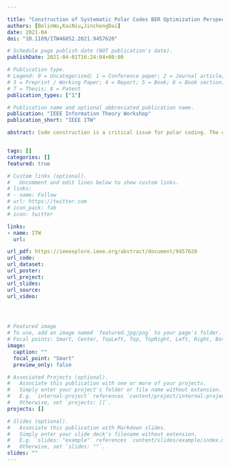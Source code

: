 ```yaml
---

title: "Construction of Systematic Polar Codes BER Optimization Perspective"
authors: [BolinWu,KaiNiu,JinchengDai]
date: 2021-04
doi: "10.1109/ITW46852.2021.9457620"

# Schedule page publish date (NOT publication's date).
publishDate: 2021-04-01T16:24:04+08:00

# Publication type.
# Legend: 0 = Uncategorized; 1 = Conference paper; 2 = Journal article;
# 3 = Preprint / Working Paper; 4 = Report; 5 = Book; 6 = Book section;
# 7 = Thesis; 8 = Patent
publication_types: ["1"]

# Publication name and optional abbreviated publication name.
publication: "IEEE Information Theory Workshop"
publication_short: "IEEE ITW"

abstract: Code construction is a critical issue for polar coding. The expected construction method is of an accurate estimate of the reliability of bit-channels, but the current methods usually require high computational complexity. In this paper, we concern the input-output weight distribution of each bit-channel and derive its recursive calculation algorithm for systematic coding. The union bound and union-Bhattacharyya bound on the bit error probability are also derived to evaluate the reliability of bit-channels. Furthermore, by calculating the logarithmic form of the union-Bhattacharyya bound, we also propose two novel construction methods named the union-Bhattacharyya bound weight of the bit error probability (UBWB) and the simplified UBWB (SUBWB). Numerical results show that the proposed UBWB/SUBWB construction methods can achieve comparable performance to current methods under successive cancellation (SC) decoding and obtain obvious performance gain under SC list (SCL) decoding.


tags: []
categories: []
featured: true

# Custom links (optional).
#   Uncomment and edit lines below to show custom links.
# links:
# - name: Follow
# url: https://twitter.com
# icon_pack: fab
# icon: twitter

links:
- name: ITW
  url: 

url_pdf: https://ieeexplore.ieee.org/abstract/document/9457620
url_code: 
url_dataset:
url_poster:
url_project: 
url_slides:
url_source: 
url_video:




# Featured image
# To use, add an image named `featured.jpg/png` to your page's folder. 
# Focal points: Smart, Center, TopLeft, Top, TopRight, Left, Right, BottomLeft, Bottom, BottomRight.
image:
  caption: ""
  focal_point: "Smart"
  preview_only: false

# Associated Projects (optional).
#   Associate this publication with one or more of your projects.
#   Simply enter your project's folder or file name without extension.
#   E.g. `internal-project` references `content/project/internal-project/index.md`.
#   Otherwise, set `projects: []`.
projects: []

# Slides (optional).
#   Associate this publication with Markdown slides.
#   Simply enter your slide deck's filename without extension.
#   E.g. `slides: "example"` references `content/slides/example/index.md`.
#   Otherwise, set `slides: ""`.
slides: ""
---
```

